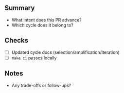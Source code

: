 ## Summary
- What intent does this PR advance?
- Which cycle does it belong to?

## Checks
- [ ] Updated cycle docs (selection/amplification/iteration)
- [ ] `make ci` passes locally

## Notes
- Any trade-offs or follow-ups?

